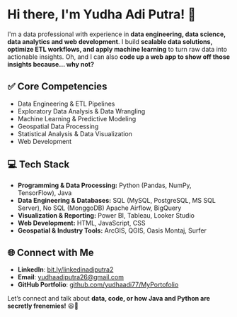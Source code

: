 # Hi there, I'm Yudha Adi Putra! 👋  

I'm a data professional with experience in **data engineering, data science, data analytics and web development**. I build **scalable data solutions, optimize ETL workflows, and apply machine learning** to turn raw data into actionable insights. Oh, and I can also **code up a web app to show off those insights because... why not?**  

## ✅ Core Competencies  
- Data Engineering & ETL Pipelines  
- Exploratory Data Analysis & Data Wrangling  
- Machine Learning & Predictive Modeling  
- Geospatial Data Processing  
- Statistical Analysis & Data Visualization  
- Web Development

## 💻 Tech Stack  
- **Programming & Data Processing:** Python (Pandas, NumPy, TensorFlow), Java  
- **Data Engineering & Databases:** SQL (MySQL, PostgreSQL, MS SQL Server), No SQL (MonggoDB) Apache Airflow, BigQuery  
- **Visualization & Reporting:** Power BI, Tableau, Looker Studio  
- **Web Development:** HTML, JavaScript, CSS  
- **Geospatial & Industry Tools:** ArcGIS, QGIS, Oasis Montaj, Surfer

## 🌐 Connect with Me  
- **LinkedIn**: [bit.ly/linkedinadiputra2](https://bit.ly/linkedinadiputra2)  
- **Email**: yudhaadiputra26@gmail.com  
- **GitHub Portfolio**: [github.com/yudhaadi77/MyPortofolio](https://github.com/yudhaadi77/MyPortofolio)  

Let’s connect and talk about **data, code, or how Java and Python are secretly frenemies!** 😆🚀  
